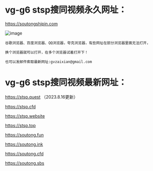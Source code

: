 # vg-g6 stsp搜同视频永久网址：

https://soutongshipin.com

![image](https://github.com/yihuagongnet/vg-g6/assets/141849781/410b920b-7a07-4f27-9053-5230cd289648)

```
谷歌浏览器、百度浏览器、QQ浏览器，夸克浏览器，有些网址在部分浏览器里面无法打开，

换个浏览器就可以打开，在多个浏览器试着打开下！

也可以发邮件索取最新网址:gvzaixian@gmail.com
```
# vg-g6 stsp搜同视频最新网址：

https://stsp.quest （2023.8.16更新）

https://stsp.cfd

https://stsp.website

https://stsp.top

https://soutong.fun

https://soutong.ink

https://soutong.cfd

https://soutong.sbs
